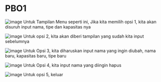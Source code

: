 # PBO1

![image](https://github.com/user-attachments/assets/d3e04204-1e11-4f7c-9dfb-6801e771f1d1)
Untuk Tampilan Menu seperti ini, Jika kita memilih opsi 1, kita akan disuruh input nama, tipe dan kapasitas nya

![image](https://github.com/user-attachments/assets/862786f7-6861-4d6b-abcb-7bf3cca91ad1)
Untuk opsi 2, kita akan diberi tampilan yang sudah kita input sebelumnya

![image](https://github.com/user-attachments/assets/e46f0ef0-d90c-4149-8678-0b943f076af0)
Untuk Opsi 3, kita diharuskan input nama yang ingin diubah, nama baru, kapasitas baru, tipe baru

![image](https://github.com/user-attachments/assets/ad01b5c6-ba35-4545-80a2-a6dd8046919f)
Untuk Opsi 4, kita input nama yang diingin hapus

![image](https://github.com/user-attachments/assets/5efcaf20-9641-4f0d-b562-73969c737510)
Untuk opsi 5, keluar
